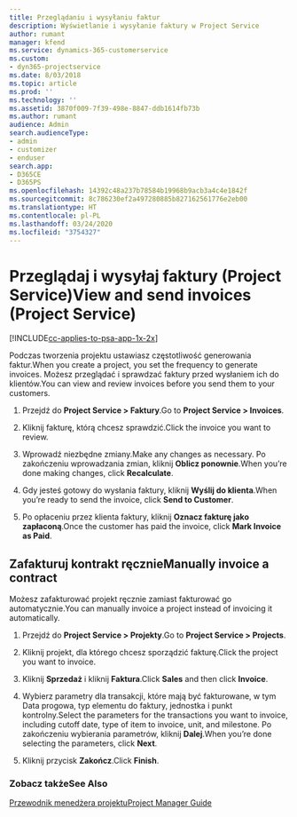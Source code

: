 ```yaml
---
title: Przeglądaniu i wysyłaniu faktur
description: Wyświetlanie i wysyłanie faktury w Project Service
author: rumant
manager: kfend
ms.service: dynamics-365-customerservice
ms.custom:
- dyn365-projectservice
ms.date: 8/03/2018
ms.topic: article
ms.prod: ''
ms.technology: ''
ms.assetid: 3870f009-7f39-498e-8847-ddb1614fb73b
ms.author: rumant
audience: Admin
search.audienceType:
- admin
- customizer
- enduser
search.app:
- D365CE
- D365PS
ms.openlocfilehash: 14392c48a237b78584b19968b9acb3a4c4e1842f
ms.sourcegitcommit: 8c786230ef2a497280885b827162561776e2eb00
ms.translationtype: HT
ms.contentlocale: pl-PL
ms.lasthandoff: 03/24/2020
ms.locfileid: "3754327"
---
```

# <a name="view-and-send-invoices-project-service"></a><span data-ttu-id="4cdad-103">Przeglądaj i wysyłaj faktury (Project Service)</span><span class="sxs-lookup"><span data-stu-id="4cdad-103">View and send invoices (Project Service)</span></span>

[!INCLUDE[cc-applies-to-psa-app-1x-2x](../includes/cc-applies-to-psa-app-1x-2x.md)]

<span data-ttu-id="4cdad-104">Podczas tworzenia projektu ustawiasz częstotliwość generowania faktur.</span><span class="sxs-lookup"><span data-stu-id="4cdad-104">When you create a project, you set the frequency to generate invoices.</span></span> <span data-ttu-id="4cdad-105">Możesz przeglądać i sprawdzać faktury przed wysłaniem ich do klientów.</span><span class="sxs-lookup"><span data-stu-id="4cdad-105">You can view and review invoices before you send them to your customers.</span></span>  
  
1.  <span data-ttu-id="4cdad-106">Przejdź do **Project Service > Faktury**.</span><span class="sxs-lookup"><span data-stu-id="4cdad-106">Go to **Project Service > Invoices**.</span></span>  
  
2.  <span data-ttu-id="4cdad-107">Kliknij fakturę, którą chcesz sprawdzić.</span><span class="sxs-lookup"><span data-stu-id="4cdad-107">Click the invoice you want to review.</span></span>  
  
3.  <span data-ttu-id="4cdad-108">Wprowadź niezbędne zmiany.</span><span class="sxs-lookup"><span data-stu-id="4cdad-108">Make any changes as necessary.</span></span> <span data-ttu-id="4cdad-109">Po zakończeniu wprowadzania zmian, kliknij **Oblicz ponownie**.</span><span class="sxs-lookup"><span data-stu-id="4cdad-109">When you’re done making changes, click **Recalculate**.</span></span>  
  
4.  <span data-ttu-id="4cdad-110">Gdy jesteś gotowy do wysłania faktury, kliknij **Wyślij do klienta**.</span><span class="sxs-lookup"><span data-stu-id="4cdad-110">When you’re ready to send the invoice, click **Send to Customer**.</span></span>  
  
5.  <span data-ttu-id="4cdad-111">Po opłaceniu przez klienta faktury, kliknij **Oznacz fakturę jako zapłaconą**.</span><span class="sxs-lookup"><span data-stu-id="4cdad-111">Once the customer has paid the invoice, click **Mark Invoice as Paid**.</span></span>  
  
## <a name="manually-invoice-a-contract"></a><span data-ttu-id="4cdad-112">Zafakturuj kontrakt ręcznie</span><span class="sxs-lookup"><span data-stu-id="4cdad-112">Manually invoice a contract</span></span>  
 <span data-ttu-id="4cdad-113">Możesz zafakturować projekt ręcznie zamiast fakturować go automatycznie.</span><span class="sxs-lookup"><span data-stu-id="4cdad-113">You can manually invoice a project instead of invoicing it automatically.</span></span>  
  
1.  <span data-ttu-id="4cdad-114">Przejdź do **Project Service > Projekty**.</span><span class="sxs-lookup"><span data-stu-id="4cdad-114">Go to **Project Service > Projects**.</span></span>  
  
2.  <span data-ttu-id="4cdad-115">Kliknij projekt, dla którego chcesz sporządzić fakturę.</span><span class="sxs-lookup"><span data-stu-id="4cdad-115">Click the project you want to invoice.</span></span>  
  
3.  <span data-ttu-id="4cdad-116">Kliknij **Sprzedaż** i kliknij **Faktura**.</span><span class="sxs-lookup"><span data-stu-id="4cdad-116">Click **Sales** and then click **Invoice**.</span></span>  
  
4.  <span data-ttu-id="4cdad-117">Wybierz parametry dla transakcji, które mają być fakturowane, w tym Data progowa, typ elementu do faktury, jednostka i punkt kontrolny.</span><span class="sxs-lookup"><span data-stu-id="4cdad-117">Select the parameters for the transactions you want to invoice, including cutoff date, type of item to invoice, unit, and milestone.</span></span> <span data-ttu-id="4cdad-118">Po zakończeniu wybierania parametrów, kliknij **Dalej**.</span><span class="sxs-lookup"><span data-stu-id="4cdad-118">When you’re done selecting the parameters, click **Next**.</span></span>  
  
5.  <span data-ttu-id="4cdad-119">Kliknij przycisk **Zakończ**.</span><span class="sxs-lookup"><span data-stu-id="4cdad-119">Click **Finish**.</span></span>  
  
### <a name="see-also"></a><span data-ttu-id="4cdad-120">Zobacz także</span><span class="sxs-lookup"><span data-stu-id="4cdad-120">See Also</span></span>  
 [<span data-ttu-id="4cdad-121">Przewodnik menedżera projektu</span><span class="sxs-lookup"><span data-stu-id="4cdad-121">Project Manager Guide</span></span>](../project-service/project-manager-guide.md)
